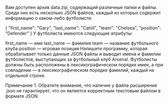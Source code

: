 Вам доступен архив data.zip, содержащий различные папки и файлы. Среди них есть несколько JSON файлов, каждый из которых содержит информацию о каком-либо футболисте:

{
   "first_name": "Gary",
   "last_name": "Cahill",
   "team": "Chelsea",
   "position": "Defender"
}
У футболиста имеются следующие атрибуты: 

first_name — имя
last_name — фамилия
team — название футбольного клуба
position — игровая позиция
Напишите программу, которая обрабатывает только данные JSON файлы и выводит имена и фамилии футболистов, выступающих за футбольный клуб Arsenal. Футболисты должны быть расположены в лексикографическом порядке имен, а при совпадении — в лексикографическом порядке фамилий, каждый на отдельной строке.

Примечание 1. Обратите внимание, что наличие у файла расширения .json не гарантирует, что он является корректным текстовым файлом в формате JSON.
